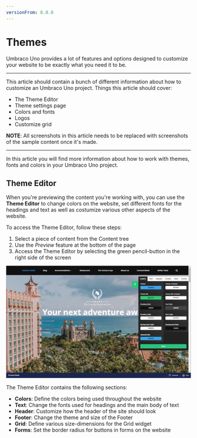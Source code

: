 ```yaml
---
versionFrom: 8.0.0
---
```


# Themes

Umbraco Uno provides a lot of features and options designed to customize your website to be exactly what you need it to be.

----------
This article should contain a bunch of different information about how to customize an Umbraco Uno project.
Things this article should cover:

* The Theme Editor
* Theme settings page
* Colors and fonts
* Logos
* Customize grid

**NOTE**: All screenshots in this article needs to be replaced with screenshots of the sample content once it's made.

----------

In this article you will find more information about how to work with themes, fonts and colors in your Umbraco Uno project.

## Theme Editor

When you're previewing the content you're working with, you can use the **Theme Editor** to change colors on the website, set different fonts for the headings and text as well as costumize various other aspects of the website.

To access the Theme Editor, follow these steps:

1. Select a piece of content from the Content tree
2. Use the *Preview* feature at the bottom of the page
3. Access the Theme Editor by selecting the green pencil-button in the right side of the screen

![Theme Editor on Sample site](images/Theme-editor.png)

The Theme Editor contains the following sections:

* **Colors**: Define the colors being used throughout the website
* **Text**: Change the fonts used for headings and the main body of text
* **Header**: Customize how the header of the site should look
* **Footer**: Change the theme and size of the Footer
* **Grid**: Define various size-dimensions for the Grid widget
* **Forms**: Set the border radius for buttons in forms on the website
